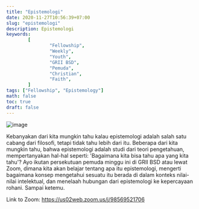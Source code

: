 ```yaml
---
title: "Epistemologi"
date: 2020-11-27T10:56:39+07:00
slug: "epistemologi"
description: Epistemologi
keywords:
        [
                "Fellowship",
                "Weekly",
                "Youth",
                "GRII BSD",
                "Pemuda",
                "Christian",
                "Faith",
        ]
tags: ["Fellowship", "Epistemology"]
math: false
toc: true
draft: false
---
```


![image](/images/events/20201128.jpeg)

Kebanyakan dari kita mungkin tahu kalau epistemologi adalah salah satu cabang dari filosofi, tetapi tidak tahu lebih dari itu. Beberapa dari kita mungkin tahu, bahwa epistemologi adalah studi dari teori pengetahuan, mempertanyakan hal-hal seperti: 'Bagaimana kita bisa tahu apa yang kita tahu'? Ayo ikutan persekutuan pemuda minggu ini di GRII BSD atau lewat Zoom, dimana kita akan belajar tentang apa itu epistemologi, mengerti bagaimana konsep mengetahui sesuatu itu berada di dalam konteks nilai-nilai intelektual, dan menelaah hubungan dari epistemologi ke kepercayaan rohani. Sampai ketemu.

Link to Zoom: https://us02web.zoom.us/j/98569521706
